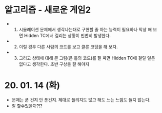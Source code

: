 # 알고리즘 - 새로운 게임2
 - 1. 시뮬레이션 문제에서 생각나는대로 구현할 줄 아는 능력이 필요하나
      막상 해 보면 Hidden TC에서 걸리는 상황이 빈번히 발생한다.
 - 2. 이럴 경우 다른 사람의 코드를 보고 클론 코딩을 해 보자.
 - 3. 그리고 상태에 대해 큰 그림(큰 틀의 코드)를 잘 짜면 Hidden TC에 걸릴 일은 없다고 생각한다.
      초반 구상을 잘 해야지



 # 20. 01. 14 (화)
  - 문제는 푼 건지 안 푼건지. 제대로 풀리지도 않고 해도 느는 느낌도 들지 않는다.
  - 잘 할수있을까?!?